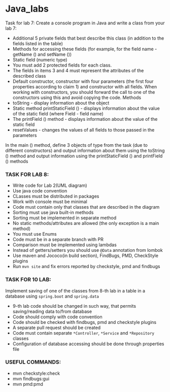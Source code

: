 # Java_labs
Task for lab 7:
Create a console program in Java and write a class from your lab 7:
- Additional 5 private fields that best describe this class (in addition to the fields listed in the table)
- Methods for accessing these fields (for example, for the field name - getName () and setName ())
- Static field (numeric type)
- You must add 2 protected fields for each class.
- The fields in items 3 and 4 must represent the attributes of the described class
- Default constructor, constructor with four parameters (the first four properties according to claim 1) and constructor with all fields. When working with constructors, you should forward the call to one of the constructors using this and avoid copying the code.
Methods
- toString - display information about the object
- Static method printStaticField () - displays information about the value of the static field (where Field - field name)
- The printField () method - displays information about the value of the static field
- resetValues ​​- changes the values ​​of all fields to those passed in the parameters

In the main () method, define 3 objects of type from the task (due to different constructors) and output information about them using the toString () method and output information using the printStaticField () and printField () methods

### TASK FOR LAB 8:
 - Write code for Lab 2(UML diagram)
 - Use java code convention
 - CLasses must be distributed in packages
 - Work with console must be minimal
 - Code must contain only that classes that are described in the diagram
 - Sorting must use java built-in methods
 - Sorting must be implemented in separate method
 - No static methods/attributes are allowed (the only exception is a main method)
 - You must use Enums
 - Code must be in a separate branch with PR
 - Comparison must be implemented using lambdas
 - Instead of getters/setters you should use `@Data` annotation from lombok
 - Use maven and Jococo(in build section), FindBugs, PMD, CheckStyle plugins
 - Run `mvn site` and fix errors reported by checkstyle, pmd and findbugs

### TASK FOR 10 LAB:
Implement saving of one of the classes from 8-th lab in a table in a database using `spring.boot` and `spring.data`
 - 9-th lab code should be changed in such way, that permits saving/reading data to/from database
 - Code should comply with code convention
 - Code should be checked with findbugs, pmd and checkstyle plugins
 - A separate pull request should be created
 - Code must contain separate `*Controller`, `*Service` and `*Repository` classes
 - Configuration of database accessing should be done through properties file

 
 ### USEFUL COMMANDS:
- mvn checkstyle:check
- mvn findbugs:gui
- mvn pmd:pmd
